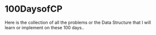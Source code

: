 # 100DaysofCP
Here is the collection of all the problems or the Data Structure that I will learn or implement on these 100 days..
